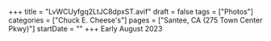 +++
title = "LvWCUyfgq2LtJC8dpxST.avif"
draft = false
tags = ["Photos"]
categories = ["Chuck E. Cheese's"]
pages = ["Santee, CA (275 Town Center Pkwy)"]
startDate = ""
+++
Early August 2023
